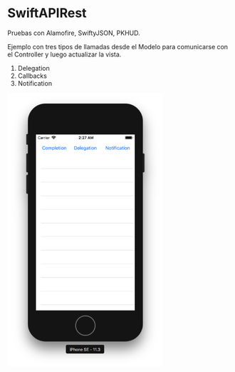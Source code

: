 # SwiftAPIRest
Pruebas con Alamofire, SwiftyJSON, PKHUD.

Ejemplo con tres tipos de llamadas desde el Modelo para comunicarse con el Controller y luego actualizar la vista.

1. Delegation
2. Callbacks
3. Notification

<img src="https://github.com/isaiasmac/SwiftAPIRest/blob/master/Screen%20Shot%202018-05-04%20at%2002.27.15.png" width="350px">
